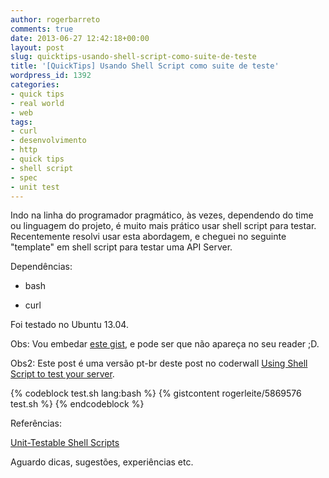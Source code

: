 ```yaml
---
author: rogerbarreto
comments: true
date: 2013-06-27 12:42:18+00:00
layout: post
slug: quicktips-usando-shell-script-como-suite-de-teste
title: '[QuickTips] Usando Shell Script como suite de teste'
wordpress_id: 1392
categories:
- quick tips
- real world
- web
tags:
- curl
- desenvolvimento
- http
- quick tips
- shell script
- spec
- unit test
---
```


Indo na linha do programador pragmático, às vezes, dependendo do time ou linguagem do projeto, é muito mais prático usar shell script para testar. Recentemente resolvi usar esta abordagem, e cheguei no seguinte "template" em shell script para testar uma API Server.

Dependências:



  * bash


  * curl


Foi testado no Ubuntu 13.04.

Obs: Vou embedar [este gist](https://gist.github.com/rogerleite/5869576), e pode ser que não apareça no seu reader ;D.

Obs2: Este post é uma versão pt-br deste post no coderwall [Using Shell Script to test your server](https://coderwall.com/p/nsso8w).


{% codeblock test.sh lang:bash %}
  {% gistcontent rogerleite/5869576 test.sh %}
{% endcodeblock %}


Referências:

[Unit-Testable Shell Scripts](http://eradman.com/posts/ut-shell-scripts.html)

Aguardo dicas, sugestões, experiências etc.
